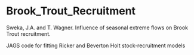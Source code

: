 # Brook_Trout_Recruitment

Sweka, J.A. and T. Wagner. Influence of seasonal extreme flows on Brook Trout recruitment.

JAGS code for fitting Ricker and Beverton Holt stock-recruitment models
